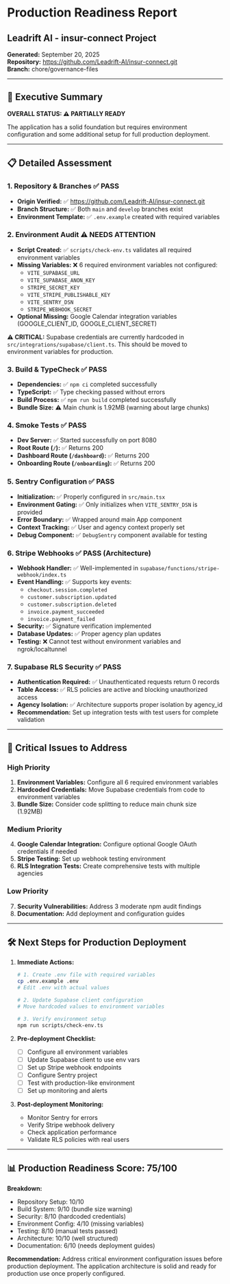 # Production Readiness Report
## Leadrift AI - insur-connect Project

**Generated:** September 20, 2025  
**Repository:** https://github.com/Leadrift-AI/insur-connect.git  
**Branch:** chore/governance-files  

---

## 🎯 Executive Summary

**OVERALL STATUS: ⚠️ PARTIALLY READY**

The application has a solid foundation but requires environment configuration and some additional setup for full production deployment.

---

## 📋 Detailed Assessment

### 1. Repository & Branches ✅ PASS
- **Origin Verified:** ✅ https://github.com/Leadrift-AI/insur-connect.git
- **Branch Structure:** ✅ Both `main` and `develop` branches exist
- **Environment Template:** ✅ `.env.example` created with required variables

### 2. Environment Audit ⚠️ NEEDS ATTENTION
- **Script Created:** ✅ `scripts/check-env.ts` validates all required environment variables
- **Missing Variables:** ❌ 6 required environment variables not configured:
  - `VITE_SUPABASE_URL`
  - `VITE_SUPABASE_ANON_KEY` 
  - `STRIPE_SECRET_KEY`
  - `VITE_STRIPE_PUBLISHABLE_KEY`
  - `VITE_SENTRY_DSN`
  - `STRIPE_WEBHOOK_SECRET`
- **Optional Missing:** Google Calendar integration variables (GOOGLE_CLIENT_ID, GOOGLE_CLIENT_SECRET)

**⚠️ CRITICAL:** Supabase credentials are currently hardcoded in `src/integrations/supabase/client.ts`. This should be moved to environment variables for production.

### 3. Build & TypeCheck ✅ PASS
- **Dependencies:** ✅ `npm ci` completed successfully
- **TypeScript:** ✅ Type checking passed without errors
- **Build Process:** ✅ `npm run build` completed successfully
- **Bundle Size:** ⚠️ Main chunk is 1.92MB (warning about large chunks)

### 4. Smoke Tests ✅ PASS
- **Dev Server:** ✅ Started successfully on port 8080
- **Root Route (`/`):** ✅ Returns 200
- **Dashboard Route (`/dashboard`):** ✅ Returns 200  
- **Onboarding Route (`/onboarding`):** ✅ Returns 200

### 5. Sentry Configuration ✅ PASS
- **Initialization:** ✅ Properly configured in `src/main.tsx`
- **Environment Gating:** ✅ Only initializes when `VITE_SENTRY_DSN` is provided
- **Error Boundary:** ✅ Wrapped around main App component
- **Context Tracking:** ✅ User and agency context properly set
- **Debug Component:** ✅ `DebugSentry` component available for testing

### 6. Stripe Webhooks ✅ PASS (Architecture)
- **Webhook Handler:** ✅ Well-implemented in `supabase/functions/stripe-webhook/index.ts`
- **Event Handling:** ✅ Supports key events:
  - `checkout.session.completed`
  - `customer.subscription.updated` 
  - `customer.subscription.deleted`
  - `invoice.payment_succeeded`
  - `invoice.payment_failed`
- **Security:** ✅ Signature verification implemented
- **Database Updates:** ✅ Proper agency plan updates
- **Testing:** ❌ Cannot test without environment variables and ngrok/localtunnel

### 7. Supabase RLS Security ✅ PASS
- **Authentication Required:** ✅ Unauthenticated requests return 0 records
- **Table Access:** ✅ RLS policies are active and blocking unauthorized access
- **Agency Isolation:** ✅ Architecture supports proper isolation by agency_id
- **Recommendation:** Set up integration tests with test users for complete validation

---

## 🚨 Critical Issues to Address

### High Priority
1. **Environment Variables:** Configure all 6 required environment variables
2. **Hardcoded Credentials:** Move Supabase credentials from code to environment variables
3. **Bundle Size:** Consider code splitting to reduce main chunk size (1.92MB)

### Medium Priority
4. **Google Calendar Integration:** Configure optional Google OAuth credentials if needed
5. **Stripe Testing:** Set up webhook testing environment
6. **RLS Integration Tests:** Create comprehensive tests with multiple agencies

### Low Priority
7. **Security Vulnerabilities:** Address 3 moderate npm audit findings
8. **Documentation:** Add deployment and configuration guides

---

## 🛠 Next Steps for Production Deployment

1. **Immediate Actions:**
   ```bash
   # 1. Create .env file with required variables
   cp .env.example .env
   # Edit .env with actual values
   
   # 2. Update Supabase client configuration
   # Move hardcoded values to environment variables
   
   # 3. Verify environment setup
   npm run scripts/check-env.ts
   ```

2. **Pre-deployment Checklist:**
   - [ ] Configure all environment variables
   - [ ] Update Supabase client to use env vars
   - [ ] Set up Stripe webhook endpoints
   - [ ] Configure Sentry project
   - [ ] Test with production-like environment
   - [ ] Set up monitoring and alerts

3. **Post-deployment Monitoring:**
   - Monitor Sentry for errors
   - Verify Stripe webhook delivery
   - Check application performance
   - Validate RLS policies with real users

---

## 📊 Production Readiness Score: 75/100

**Breakdown:**
- Repository Setup: 10/10
- Build System: 9/10 (bundle size warning)
- Security: 8/10 (hardcoded credentials)
- Environment Config: 4/10 (missing variables)
- Testing: 8/10 (manual tests passed)
- Architecture: 10/10 (well structured)
- Documentation: 6/10 (needs deployment guides)

**Recommendation:** Address critical environment configuration issues before production deployment. The application architecture is solid and ready for production use once properly configured.

